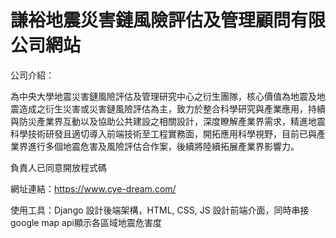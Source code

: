 # 謙裕地震災害鏈風險評估及管理顧問有限公司網站

公司介紹：

為中央大學地震災害鏈風險評估及管理研究中心之衍生團隊，核心價值為地震及地震造成之衍生災害或災害鏈風險評估為主，致力於整合科學研究與產業應用，持續與防災產業界互動以及協助公共建設之相關設計，深度瞭解產業界需求，精進地震科學技術研發且適切導入前端技術至工程實務面，開拓應用科學視野，目前已與產業界進行多個地震危害及風險評估合作案，後續將陸續拓展產業界影響力。

負責人已同意開放程式碼

網址連結：https://www.cye-dream.com/

使用工具：Django 設計後端架構，HTML, CSS, JS 設計前端介面，同時串接google map api顯示各區域地震危害度
